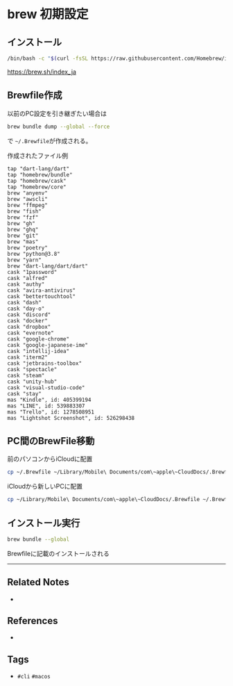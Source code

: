 # brew 初期設定
## インストール
````bash
/bin/bash -c "$(curl -fsSL https://raw.githubusercontent.com/Homebrew/install/HEAD/install.sh)"
````
https://brew.sh/index_ja

## Brewfile作成
以前のPC設定を引き継ぎたい場合は 
```bash
brew bundle dump --global --force
```
で `~/.Brewfile`が作成される。

作成されたファイル例
```Brewfile
tap "dart-lang/dart"
tap "homebrew/bundle"
tap "homebrew/cask"
tap "homebrew/core"
brew "anyenv"
brew "awscli"
brew "ffmpeg"
brew "fish"
brew "fzf"
brew "gh"
brew "ghq"
brew "git"
brew "mas"
brew "poetry"
brew "python@3.8"
brew "yarn"
brew "dart-lang/dart/dart"
cask "1password"
cask "alfred"
cask "authy"
cask "avira-antivirus"
cask "bettertouchtool"
cask "dash"
cask "day-o"
cask "discord"
cask "docker"
cask "dropbox"
cask "evernote"
cask "google-chrome"
cask "google-japanese-ime"
cask "intellij-idea"
cask "iterm2"
cask "jetbrains-toolbox"
cask "spectacle"
cask "steam"
cask "unity-hub"
cask "visual-studio-code"
cask "stay"
mas "Kindle", id: 405399194
mas "LINE", id: 539883307
mas "Trello", id: 1278508951
mas "Lightshot Screenshot", id: 526298438
```

## PC間のBrewFile移動
前のパソコンからiCloudに配置
```bash
cp ~/.Brewfile ~/Library/Mobile\ Documents/com\~apple\~CloudDocs/.Brewfile
```

iCloudから新しいPCに配置
```bash
cp ~/Library/Mobile\ Documents/com\~apple\~CloudDocs/.Brewfile ~/.Brewfile 
```

## インストール実行
```bash
brew bundle --global
```
Brewfileに記載のインストールされる

---
## Related Notes
- 

## References
- 

## Tags
- `#cli` `#macos` 
